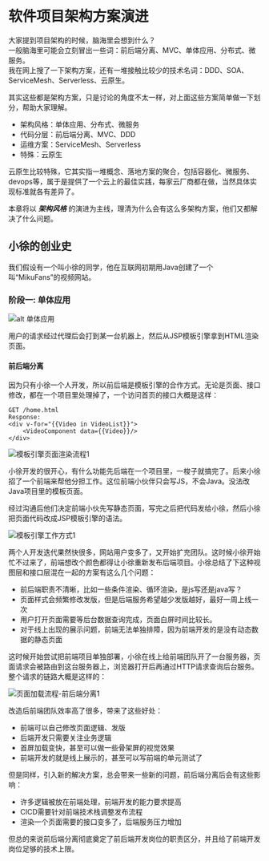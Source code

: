 # 软件项目架构方案演进
大家提到项目架构的时候，脑海里会想到什么？  
一般脑海里可能会立刻冒出一些词：前后端分离、MVC、单体应用、分布式、微服务。  
我在网上搜了一下架构方案，还有一堆接触比较少的技术名词：DDD、SOA、ServiceMesh、Serverless、云原生。  

其实这些都是架构方案，只是讨论的角度不太一样，对上面这些方案简单做一下划分，帮助大家理解。  
- 架构风格：单体应用、分布式、微服务
- 代码分层：前后端分离、MVC、DDD
- 运维方案：ServiceMesh、Serverless
- 特殊：云原生

云原生比较特殊，它其实指一堆概念、落地方案的聚合，包括容器化、微服务、devops等，属于是提供了一个云上的最佳实践，每家云厂商都在做，当然具体实现标准就各有差异了。  

本章将以 _**架构风格**_ 的演进为主线，理清为什么会有这么多架构方案，他们又都解决了什么问题。  

## 小徐的创业史
我们假设有一个叫小徐的同学，他在互联网初期用Java创建了一个叫“MikuFans”的视频网站。  
### 阶段一: 单体应用
![alt 单体应用](http://assets.processon.com/chart_image/6350b39b1efad4167899b0b1.png)  

用户的请求经过代理后会打到某一台机器上，然后从JSP模板引擎拿到HTML渲染页面。  
#### 前后端分离
因为只有小徐一个人开发，所以前后端是模板引擎的合作方式。无论是页面、接口修改，都在一个项目里处理掉了，一个访问首页的接口大概是这样：

```API
GET /home.html
Response: 
<div v-for="{{Video in VideoList}}">
    <VideoComponent data={{Video}}/>
</div>
```
![模板引擎页面渲染流程1](http://assets.processon.com/chart_image/6350ee72637689070a62b942.png)


小徐开发的很开心，有什么功能先后端在一个项目里，一梭子就搞完了。后来小徐招了一个前端来帮他分担工作。这位前端小伙伴只会写JS，不会Java。没法改Java项目里的模板页面。    

经过沟通后他们决定前端小伙先写静态页面，写完之后把代码发给小徐，然后小徐把页面代码改成JSP模板引擎的语法。  

![模板引擎工作方式1](http://assets.processon.com/chart_image/6350e5c07d9c080747604468.png)  

两个人开发迭代果然快很多，网站用户变多了，又开始扩充团队。这时候小徐开始忙不过来了，前端想改个颜色都得让小徐重新发布后端项目。小徐总结了下这种视图层和接口层混在一起的方案有这么几个问题：
- 前后端职责不清晰，比如一些条件渲染、循环渲染，是js写还是java写？
- 页面样式会频繁修改发版，但是后端服务希望越少发版越好，最好一周上线一次
- 用户打开页面需要等后台数据查询完成，页面白屏时间比较长。
- 对于线上出现的展示问题，前端无法单独排障，因为前端开发的是没有动态数据的静态页面

这时候开始尝试把前端项目单独部署，小徐在线上给前端团队开了一台服务器，页面请求会被路由到这台服务器上，浏览器打开后再通过HTTP请求查询后台服务。整个请求的链路大概是这样的：  

![页面加载流程-前后端分离1](http://assets.processon.com/chart_image/6350ec15e401fd06f77292da.png)  

改造后前端团队效率高了很多，带来了这些好处：  
- 前端可以自己修改页面逻辑、发版
- 后端开发只需要关注业务逻辑
- 首屏加载变快，甚至可以做一些骨架屏的视觉效果
- 前端开发的就是线上展示的，甚至可以写前端的单元测试了

但是同样，引入新的解决方案，总会带来一些新的问题，前后端分离后会有这些影响：
- 许多逻辑被放在前端处理，前端开发的能力要求提高
- CICD需要针对前端技术栈调整发布流程
- 渲染一个页面需要的接口变多了，后端服务压力增加

但总的来说前后端分离彻底奠定了前后端开发岗位的职责区分，并且给了前端开发岗位足够的技术上限。  

